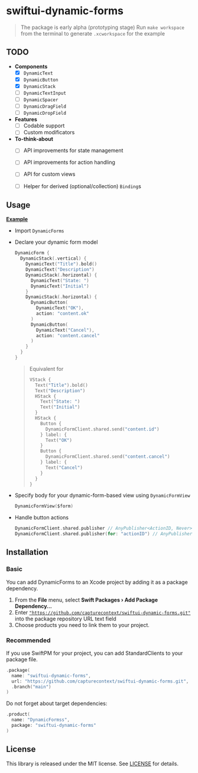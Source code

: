 # swiftui-dynamic-forms

> The package is early alpha (prototyping stage)
> Run `make workspace` from the terminal to generate `.xcworkspace` for the example



## TODO

- **Components**
  - [x] `DynamicText`
  - [x] `DynamicButton`
  - [x] `DynamicStack`
  - [ ] `DynamicTextInput`
  - [ ] `DynamicSpacer`
  - [ ] `DynamicDragField`
  - [ ] `DynamicDropField`
- **Features**
  - [ ] Codable support
  - [ ] Custom modificators
- **To-think-about**
  - [ ] API improvements for state management
  - [ ] API improvements for action handling
  - [ ] API for custom views
  - [ ] Helper for derived (optional/collection) `Binding`s



## Usage

[**Example**](Example/Shared/ContentView.swift)

- Import `DynamicForms`

- Declare your dynamic form model

  ```swift
  DynamicForm {
    DynamicStack(.vertical) {
      DynamicText("Title").bold()
      DynamicText("Description")
      DynamicStack(.horizontal) {
        DynamicText("State: ")
        DynamicText("Initial")
      }
      DynamicStack(.horizontal) {
        DynamicButton(
          DynamicText("OK"),
          action: "content.ok"
        )
        DynamicButton(
          DynamicText("Cancel"),
          action: "content.cancel"
        )
      }
    }
  }
  ```

  > Equivalent for
  >
  > ```swift
  > VStack {
  >   Text("Title").bold()
  >   Text("Description")
  >   HStack {
  >     Text("State: ")
  >     Text("Initial")
  >   }
  >   HStack {
  >     Button { 
  >       DynamicFormClient.shared.send("content.id")
  >     } label: {
  >       Text("OK")
  >     }
  >     Button { 
  >       DynamicFormClient.shared.send("content.cancel")
  >     } label: {
  >       Text("Cancel")
  >     }
  >   }
  > }
  > ```

- Specify body for your dynamic-form-based view using `DynamicFormView`

  ```swift
  DynamicFormView($form)
  ```

- Handle button actions

  ```swift
  DynamicFormClient.shared.publisher // AnyPublisher<ActionID, Never>
  DynamicFormClient.shared.publisher(for: "actionID") // AnyPublisher<Void, Never>
  ```



## Installation

### Basic

You can add DynamicForms to an Xcode project by adding it as a package dependency.

1. From the **File** menu, select **Swift Packages › Add Package Dependency…**
2. Enter [`"https://github.com/capturecontext/swiftui-dynamic-forms.git"`](https://github.com/capturecontext/swiftui-dynamic-forms.git) into the package repository URL text field
3. Choose products you need to link them to your project.

### Recommended

If you use SwiftPM for your project, you can add StandardClients to your package file.

```swift
.package(
  name: "swiftui-dynamic-forms",
  url: "https://github.com/capturecontext/swiftui-dynamic-forms.git", 
  .branch("main")
)
```

Do not forget about target dependencies:

```swift
.product(
  name: "DynamicFormss", 
  package: "swiftui-dynamic-forms"
)
```



## License

This library is released under the MIT license. See [LICENSE](LICENSE) for details.
